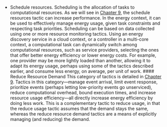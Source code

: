 *  Schedule resources. Scheduling is the allocation of tasks to computational resources. As we will see in [Chapter 9](ch09.xhtml#ch09), the schedule resources tactic can increase performance. In the energy context, it can be used to effectively manage energy usage, given task constraints and respecting task priorities. Scheduling can be based on data collected using one or more resource monitoring tactics. Using an energy discovery service in a cloud context, or a controller in a multi-core context, a computational task can dynamically switch among computational resources, such as service providers, selecting the ones that offer better energy efficiency or lower energy costs. For example, one provider may be more lightly loaded than another, allowing it to adapt its energy usage, perhaps using some of the tactics described earlier, and consume less energy, on average, per unit of work. #### Reduce Resource Demand This category of tactics is detailed in [Chapter 9](ch09.xhtml#ch09). Tactics in this category—manage event arrival, limit event response, prioritize events (perhaps letting low-priority events go unserviced), reduce computational overhead, bound execution times, and increase resource usage efficiency—all directly increase energy efficiency by doing less work. This is a complementary tactic to reduce usage, in that the reduce usage tactic assumes that the demand stays the same, whereas the reduce resource demand tactics are a means of explicitly managing (and reducing) the demand.